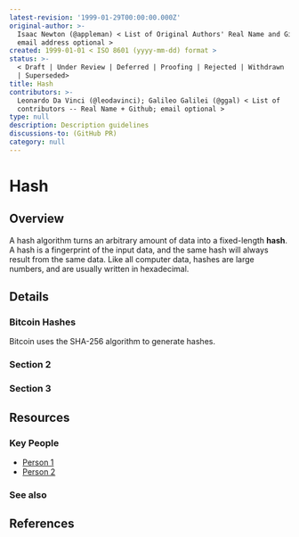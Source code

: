 ```yaml
---
latest-revision: '1999-01-29T00:00:00.000Z'
original-author: >-
  Isaac Newton (@appleman) < List of Original Authors' Real Name and Github;
  email address optional >
created: 1999-01-01 < ISO 8601 (yyyy-mm-dd) format >
status: >-
  < Draft | Under Review | Deferred | Proofing | Rejected | Withdrawn | Accepted
  | Superseded>
title: Hash
contributors: >-
  Leonardo Da Vinci (@leodavinci); Galileo Galilei (@ggal) < List of
  contributors -- Real Name + Github; email optional >
type: null
description: Description guidelines
discussions-to: (GitHub PR)
category: null
---
```


# Hash

## Overview

A hash algorithm turns an arbitrary amount of data into a fixed-length **hash**. A hash is a fingerprint of the input data, and the same hash will always result from the same data. Like all computer data, hashes are large numbers, and are usually written in hexadecimal.

## Details

### Bitcoin Hashes

Bitcoin uses the SHA-256 algorithm to generate hashes. 

### Section 2

### Section 3

## Resources

### Key People

* [Person 1](hash.md)
* [Person 2](hash.md)

### See also

## References

